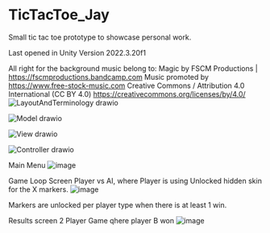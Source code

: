 # TicTacToe_Jay
Small tic tac toe prototype to showcase personal work.

Last opened in Unity Version 2022.3.20f1

All right for the background music belong to:
Magic by FSCM Productions | https://fscmproductions.bandcamp.com
Music promoted by https://www.free-stock-music.com
Creative Commons / Attribution 4.0 International (CC BY 4.0)
https://creativecommons.org/licenses/by/4.0/
![LayoutAndTerminology drawio](https://github.com/JayFiraja/TicTacToe_Jay/assets/12875284/be9c79f3-ac30-41b8-b32c-20bd78722d9b)

![Model drawio](https://github.com/JayFiraja/TicTacToe_Jay/assets/12875284/00eec367-e9a0-42ec-89fb-ab0ef85be0ff)

![View drawio](https://github.com/JayFiraja/TicTacToe_Jay/assets/12875284/2dd9209e-d7c3-40de-8bc0-fb2b8c2a5eca)

![Controller drawio](https://github.com/JayFiraja/TicTacToe_Jay/assets/12875284/e12ebfda-4611-4c0e-a39d-ab0ef88c1b0a)

Main Menu 
![image](https://github.com/JayFiraja/TicTacToe_Jay/assets/12875284/8e3230ae-9ab1-4ed1-9038-8645f9e92e97)

Game Loop Screen
Player vs AI, where Player is using Unlocked hidden skin for the X markers.
![image](https://github.com/JayFiraja/TicTacToe_Jay/assets/12875284/231a9911-83b9-4c0d-a2c3-5b46ee0f5e82)

Markers are unlocked per player type when there is at least 1 win.

Results screen 
2 Player Game qhere player B won
![image](https://github.com/JayFiraja/TicTacToe_Jay/assets/12875284/92d57ee0-2380-4451-aebf-605d27b3166f)


